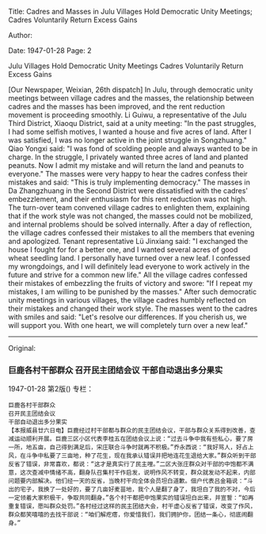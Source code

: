 Title: Cadres and Masses in Julu Villages Hold Democratic Unity Meetings; Cadres Voluntarily Return Excess Gains

Author:

Date: 1947-01-28
Page: 2

Julu Villages Hold Democratic Unity Meetings
Cadres Voluntarily Return Excess Gains

[Our Newspaper, Weixian, 26th dispatch] In Julu, through democratic unity meetings between village cadres and the masses, the relationship between cadres and the masses has been improved, and the rent reduction movement is proceeding smoothly. Li Guiwu, a representative of the Julu Third District, Xiaoqu District, said at a unity meeting: "In the past struggles, I had some selfish motives, I wanted a house and five acres of land. After I was satisfied, I was no longer active in the joint struggle in Songzhuang." Qiao Yongxi said: "I was fond of scolding people and always wanted to be in charge. In the struggle, I privately wanted three acres of land and planted peanuts. Now I admit my mistake and will return the land and peanuts to everyone." The masses were very happy to hear the cadres confess their mistakes and said: "This is truly implementing democracy." The masses in Da Zhangzhuang in the Second District were dissatisfied with the cadres' embezzlement, and their enthusiasm for this rent reduction was not high. The turn-over team convened village cadres to enlighten them, explaining that if the work style was not changed, the masses could not be mobilized, and internal problems should be solved internally. After a day of reflection, the village cadres confessed their mistakes to all the members that evening and apologized. Tenant representative Lü Jinxiang said: "I exchanged the house I fought for for a better one, and I wanted several acres of good wheat seedling land. I personally have turned over a new leaf. I confessed my wrongdoings, and I will definitely lead everyone to work actively in the future and strive for a common new life." All the village cadres confessed their mistakes of embezzling the fruits of victory and swore: "If I repeat my mistakes, I am willing to be punished by the masses." After such democratic unity meetings in various villages, the village cadres humbly reflected on their mistakes and changed their work style. The masses went to the cadres with smiles and said: "Let's resolve our differences. If you cherish us, we will support you. With one heart, we will completely turn over a new leaf."



<hr /> 

Original: 


### 巨鹿各村干部群众  召开民主团结会议  干部自动退出多分果实

1947-01-28
第2版()
专栏：

    巨鹿各村干部群众
    召开民主团结会议
    干部自动退出多分果实
    【本报威县廿六日电】巨鹿经过村干部都与群众的民主团结会议，干部与群众关系得到改善，查减运动顺利开展。巨鹿三区小区代表李桂五在团结会议上说：“过去斗争中我有些私心，要了房一所，地五亩，自己得到满足后，宋庄联合斗争时就再不积极。”乔永西说：“我好骂人，好占上风，在斗争中私要了三亩地，种了花生，现在我承认错误并把地连花生退给大家。”群众听到干部反省了错误，非常喜欢，都说：“这才是真实行了民主哩。”二区大张庄群众对干部的中饱都不满意，这次查减中情绪不高，翻身队召集村干作启发，说明作风不转变，群众就发动不起来，内部问题要内部解决。他们经一天的反省，当晚村干向全体会员坦白道歉。佃户代表吕金箱说：“斗出的宅子，我换了一处好的，要了几亩好麦苗地，我个人是翻了身了，我坦白了我的不对，今后一定领着大家积极干，争取共同翻身。”各个村干都把中饱果实的错误坦白出来，并宣誓：“如再重复错误，愿叫群众处罚。”各村经过这样的民主团结大会，村干虚心反省了错误，改变了作风，群众都笑嘻嘻的去找干部说：“咱们解疙瘩，你爱惜我们，我们拥护你，团结一条心，彻底闹翻身。”
